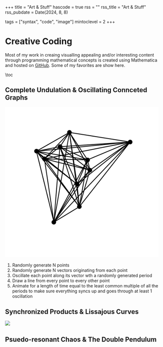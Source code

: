+++
title = "Art & Stuff"
hascode = true
rss = ""
rss_title = "Art & Stuff"
rss_pubdate = Date(2024, 8, 8)

tags = ["syntax", "code", "image"]
mintoclevel = 2
+++

# Creative Coding

Most of my work in creaing visualling appealing and/or interesting content through programming mathematical concepts is created using Mathematica and hosted on [GitHub](https://github.com/nondairyneutrino/creative_coding).  Some of my favorites are show here.

\toc

## Complete Undulation & Oscillating Connceted Graphs

![](/assets/art/complete_undulation.gif)

1. Randomly generate N points
1. Randomly generate N vectors originating from each point
1. Oscillate each point along its vector wth a randomly generated period
1. Draw a line from every point to every other point
1. Animate for a length of time equal to the least common multiple of all the periods to make sure everything syncs up and goes through at least 1 oscillation

## Synchronized Products & Lissajous Curves

![](/assets/art/Lissajous_no_lines.gif)

## Psuedo-resonant Chaos & The Double Pendulum

